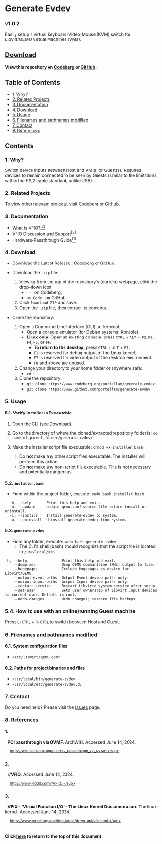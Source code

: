 # Generate Evdev
### v1.0.2
Easily setup a virtual Keyboard-Video-Mouse (KVM) switch for Libvirt/QEMU
Virtual Machines (VMs).

## [Download](#4-download)
#### View this repository on [Codeberg][01] or [GitHub][02].
[01]: https://codeberg.org/portellam/generate-evdev
[02]: https://github.com/portellam/generate-evdev
##

## Table of Contents
- [1. Why?](#1-why)
- [2. Related Projects](#2-related-projects)
- [3. Documentation](#3-documentation)
- [4. Download](#4-download)
- [5. Usage](#5-usage)
- [6. Filenames and pathnames modified](#6-filenames-and-pathnames-modified)
- [7. Contact](#7-contact)
- [8. References](#8-references)

## Contents
### 1. Why?
Switch device inputs between Host and VM(s) or Guest(s). Requires devices to
remain connected to be seen by Guests (similar to the limitations within the
PS/2 cable standard, unlike USB).

### 2. Related Projects
To view other relevant projects, visit [Codeberg][21]
or [GitHub][22].

[21]: https://codeberg.org/portellam/vfio-collection
[22]: https://github.com/portellam/vfio-collection

### 3. Documentation
- What is VFIO?[<sup>[2]</sup>](#2)
- VFIO Discussion and Support[<sup>[3]</sup>](#3)
- Hardware-Passthrough Guide[<sup>[1]</sup>](#1)

### 4. Download
- Download the Latest Release:&ensp;[Codeberg][41] or [GitHub][42].

- Download the `.zip` file:
    1. Viewing from the top of the repository's (current) webpage, click the
        drop-down icon:
        - `···` on Codeberg.
        - `<> Code ` on GitHub.
    2. Click `Download ZIP` and save.
    3. Open the `.zip` file, then extract its contents.

- Clone the repository:
    1. Open a Command Line Interface (CLI) or Terminal.
        - Open a console emulator (for Debian systems: Konsole).
        - **Linux only:** Open an existing console: press `CTRL` + `ALT` + `F2`,
        `F3`, `F4`, `F5`, or `F6`.
            - **To return to the desktop,** press `CTRL` + `ALT` + `F7`.
            - `F1` is reserved for debug output of the Linux kernel.
            - `F7` is reserved for video output of the desktop environment.
            - `F8` and above are unused.
    2. Change your directory to your home folder or anywhere safe:
        - `cd ~`
    3. Clone the repository:
        - `git clone https://www.codeberg.org/portellam/generate-evdev`
        - `git clone https://www.github.com/portellam/generate-evdev`

[41]: https://codeberg.org/portellam/generate-evdev/releases/latest
[42]: https://github.com/portellam/generate-evdev/releases/latest

### 5. Usage
#### 5.1. Verify Installer is Executable
1. Open the CLI (see [Download](#4-download)).

2. Go to the directory of where the cloned/extracted repository folder is:
`cd name_of_parent_folder/generate-evdev/`

3. Make the installer script file executable: `chmod +x installer.bash`
    - Do **not** make any other script files executable. The installer will perform
  this action.
    - Do **not** make any non-script file executable. This is not necessary and
  potentially dangerous.

#### 5.2. `installer.bash`
- From within the project folder, execute: `sudo bash installer.bash`

```
  -h, --help       Print this help and exit.
  -U, --update     Update qemu.conf source file before install or uninstall.
  -i, --install    Install generate-evdev to system.
  -u, --uninstall  Uninstall generate-evdev from system.
```

#### 5.3. `generate-evdev`
- From any folder, execute: `sudo bash generate-evdev`
  - The CLI's shell (bash) should recognize that the script file is located in
    `/usr/local/bin`.

```
-h, --help                Print this help and exit.
    --dump-xml            Dump QEMU commandline (XML) output to file.
    --hugepages           Include Hugepages as device for Libvirt/QEMU.
    --output-event-paths  Output Event device paths only.
    --output-input-paths  Output Input device paths only.
    --restart-service     Restart Libvirtd system service after setup.
    --set-user            Sets user ownership of Libvirt Input devices to current user. Default is root.
    --undo-changes        Undo changes; restore file backups.
```

### 5.4. How to use with an online/running Guest machine
Press `L-CTRL` + `R-CTRL` to switch between Host and Guest.

### 6. Filenames and pathnames modified
#### 6.1. System configuration files
  - `/etc/libvirt/qemu.conf`

#### 6.2. Paths for project binaries and files
  - `/usr/local/bin/generate-evdev`
  - `/usr/local/etc/generate-evdev.d/`

### 7. Contact
Do you need help? Please visit the [Issues][71] page.

[71]: https://github.com/portellam/generate-evdev/issues

### 8. References
#### 1.
&nbsp;&nbsp;**PCI passthrough via OVMF**. ArchWiki. Accessed June 14, 2024.

&nbsp;&nbsp;&nbsp;&nbsp;<sup>https://wiki.archlinux.org/title/PCI_passthrough_via_OVMF.</sup>

#### 2.
&nbsp;&nbsp;**r/VFIO**. Accessed June 14, 2024.

&nbsp;&nbsp;&nbsp;&nbsp;<sup>https://www.reddit.com/r/VFIO/.</sup>

#### 3.
&nbsp;&nbsp;**VFIO - ‘Virtual Function I/O’ - The Linux Kernel Documentation**.
The linux kernel. Accessed June 14, 2024.

&nbsp;&nbsp;&nbsp;&nbsp;<sup>https://www.kernel.org/doc/html/latest/driver-api/vfio.html.</sup>
##

#### Click [here](#generate-evdev) to return to the top of this document.